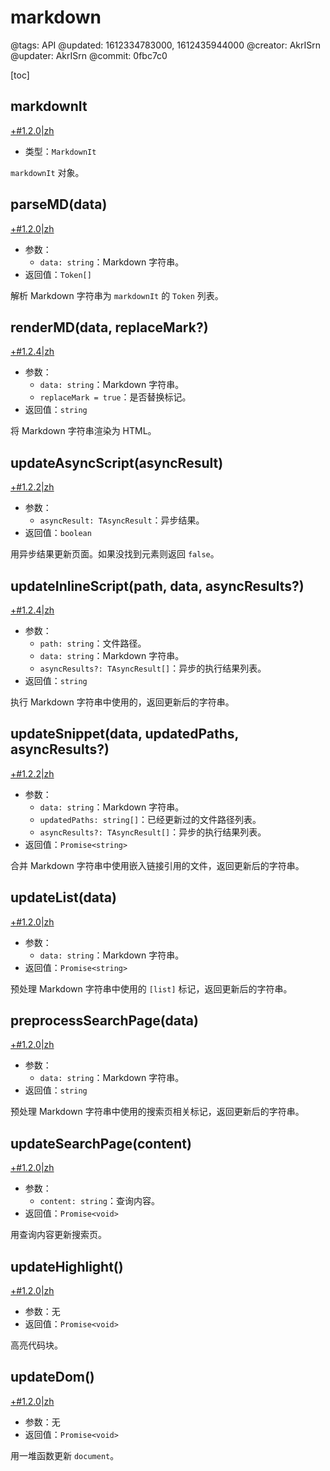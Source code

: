 # markdown

@tags: API
@updated: 1612334783000, 1612435944000
@creator: AkrISrn
@updater: AkrISrn
@commit: 0fbc7c0

[toc]

## markdownIt

[+#1.2.0|zh](/snippets/latest-version.md)

- 类型：`MarkdownIt`

`markdownIt` 对象。

## parseMD(data)

[+#1.2.0|zh](/snippets/latest-version.md)

- 参数：
    - `data: string`：Markdown 字符串。
- 返回值：`Token[]`

解析 Markdown 字符串为 `markdownIt` 的 `Token` 列表。

## renderMD(data, replaceMark?)

[+#1.2.4|zh](/snippets/latest-version.md)

- 参数：
    - `data: string`：Markdown 字符串。
    - `replaceMark = true`：是否替换标记。
- 返回值：`string`

将 Markdown 字符串渲染为 HTML。

## updateAsyncScript(asyncResult)

[+#1.2.2|zh](/snippets/latest-version.md)

- 参数：
    - `asyncResult: TAsyncResult`：异步结果。
- 返回值：`boolean`

用异步结果更新页面。如果没找到元素则返回 `false`。

## updateInlineScript(path, data, asyncResults?)

[+#1.2.4|zh](/snippets/latest-version.md)

- 参数：
    - `path: string`：文件路径。
    - `data: string`：Markdown 字符串。
    - `asyncResults?: TAsyncResult[]`：异步[](/zh/docs/inline-script.md "#")的执行结果列表。
- 返回值：`string`

执行 Markdown 字符串中使用的[](/zh/docs/inline-script.md "#")，返回更新后的字符串。

## updateSnippet(data, updatedPaths, asyncResults?)

[+#1.2.2|zh](/snippets/latest-version.md)

- 参数：
    - `data: string`：Markdown 字符串。
    - `updatedPaths: string[]`：已经更新过的文件路径列表。
    - `asyncResults?: TAsyncResult[]`：异步[](/zh/docs/inline-script.md "#")的执行结果列表。
- 返回值：`Promise<string>`

合并 Markdown 字符串中使用嵌入链接引用的文件，返回更新后的字符串。

## updateList(data)

[+#1.2.0|zh](/snippets/latest-version.md)

- 参数：
    - `data: string`：Markdown 字符串。
- 返回值：`Promise<string>`

预处理 Markdown 字符串中使用的 `[list]` 标记，返回更新后的字符串。

## preprocessSearchPage(data)

[+#1.2.0|zh](/snippets/latest-version.md)

- 参数：
    - `data: string`：Markdown 字符串。
- 返回值：`string`

预处理 Markdown 字符串中使用的搜索页相关标记，返回更新后的字符串。

## updateSearchPage(content)

[+#1.2.0|zh](/snippets/latest-version.md)

- 参数：
    - `content: string`：查询内容。
- 返回值：`Promise<void>`

用查询内容更新搜索页。

## updateHighlight()

[+#1.2.0|zh](/snippets/latest-version.md)

- 参数：无
- 返回值：`Promise<void>`

高亮代码块。

## updateDom()

[+#1.2.0|zh](/snippets/latest-version.md)

- 参数：无
- 返回值：`Promise<void>`

用一堆函数更新 `document`。
